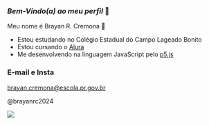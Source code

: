 ### _Bem-Vindo(a) ao meu perfil_ 🍪

Meu nome é Brayan R. Cremona 🤙

- Estou estudando no Colégio Estadual do Campo Lageado Bonito
- Estou cursando o [Alura](https://www.alura.com.br/)
- Me desenvolvendo na linguagem JavaScript pelo [p5.js](https://p5js.org/)

### E-mail e Insta

brayan.cremona@escola.pr.gov.br

@brayanrc2024

 ![](https://tenor.com/pt-BR/view/dog-meme-bom-dia-gif-11333912755061888862)
